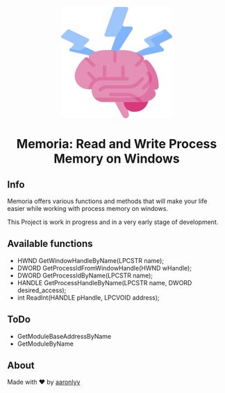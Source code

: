 <p align="center"><img src="./media/brain.png"/></p>
<h1 align=center> Memoria: Read and Write Process Memory on Windows</h1>

## Info
Memoria offers various functions and methods that will make your life easier while working with process memory on windows.

This Project is work in progress and in a very early stage of development.

## Available functions

- HWND GetWindowHandleByName(LPCSTR name);
- DWORD GetProcessIdFromWindowHandle(HWND wHandle);
- DWORD GetProcessIdByName(LPCSTR name);
- HANDLE GetProcessHandleByName(LPCSTR name, DWORD desired_access);
- int ReadInt(HANDLE pHandle, LPCVOID address);

## ToDo

- GetModuleBaseAddressByName
- GetModuleByName

## About

Made with ♥ by [aaronlyy](https://github.com/aaronlyy)